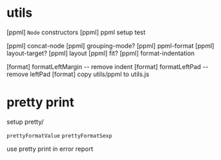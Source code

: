 # utils

[ppml] `Node` constructors
[ppml] ppml setup test

[ppml] concat-node
[ppml] grouping-mode?
[ppml] ppml-format
[ppml] layout-target?
[ppml] layout
[ppml] fit?
[ppml] format-indentation

[format] formatLeftMargin -- remove indent
[format] formatLeftPad -- remove leftPad
[format] copy utils/ppml to utils.js

# pretty print

setup pretty/

`prettyFormatValue`
`prettyFormatSexp`

use pretty print in error report
